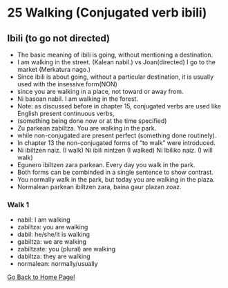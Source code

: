 # 25 Walking (Conjugated verb ibili)
## Ibili (to go not directed)
* The basic meaning of ibili is going, without mentioning a destination.
* I am walking in the street. (Kalean nabil.) vs Joan(directed)  I go to the market (Merkatura nago.)
* Since ibili is about going, without a particular destination, it is usually used with the insessive form(NON)
* since you are walking in a place, not toward or away from.
* Ni basoan nabil. I am walking in the forest.
* Note: as discussed before in chapter 15, conjugated verbs are used like English present continuous verbs,
* (something being done now or at the time specified)
* Zu parkean zabiltza. You are walking in the park.
* while non-conjugated are present perfect (something done routinely).
* In chapter 13 the non-conjugated forms of “to walk” were introduced.
* Ni ibiltzen naiz. (I walk) Ni ibili nintzen (I walked) Ni Ibiliko naiz. (I will walk)
* Egunero ibiltzen zara parkean. Every day you walk in the park.
* Both forms can be combinded in a single sentence to show contrast.
* You normally walk in the park, but today you are walking in the plaza.
* Normalean parkean ibiltzen zara, baina gaur plazan zoaz.

### Walk 1
* nabil: I am walking
* zabiltza: you are walking
* dabil: he/she/it is walking
* gabiltza: we are walking
* zabiltzate: you (plural) are walking
* dabiltza: they are walking
* normalean: normally/usually

[ Go Back to Home Page!](..)
